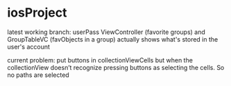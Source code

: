 # iosProject
latest working branch: userPass
    ViewController (favorite groups) and GroupTableVC (favObjects in a group) actually shows what's stored in the user's account
    
current problem: 
    put buttons in collectionViewCells but when the collectionView doesn’t recognize pressing buttons as selecting the cells. So no paths are selected
    
